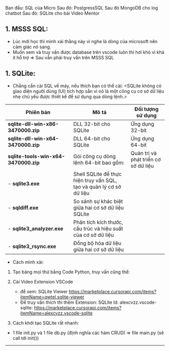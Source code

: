 Ban đầu: SQL của Micro
Sau đó: PostgressSQL 
Sau đó MongoDB cho log chatbot 
Sau đó: SQLite cho bài Video Mentor


## 1. MSSS SQL: 
- Lúc mới học thì mình xài thằng này vì nghe là dòng của microsoft nên cảm giác nó sang. 
- Muốn xem và truy vấn được database trên vscode luôn thì hơi khó vì khá ít hỗ trợ => Sau vẫn phải truy vấn trên MSSS SQL

## 1. SQLite: 
- Chẳng cần cài SQL về máy, nếu thích bạn có thể cài: 
<SQLite không có giao diện người dùng (UI) tích hợp sẵn vì nó là một công cụ cơ sở dữ liệu nhẹ chủ yếu được thiết kế để sử dụng qua dòng lệnh.>

| Phiên bản                  | Mô tả                                                                                                  | Đối tượng sử dụng                   |
|----------------------------|-------------------------------------------------------------------------------------------------------|-------------------------------------|
| **sqlite-dll-win-x86-3470000.zip**   | DLL 32-bit cho SQLite                                                                          | Ứng dụng 32-bit                     |
| **sqlite-dll-win-x64-3470000.zip**   | DLL 64-bit cho SQLite                                                                          | Ứng dụng 64-bit                     |
| **sqlite-tools-win-x64-3470000.zip** | Gói công cụ dòng lệnh 64-bit bao gồm:                                                          | Quản trị và phát triển cơ sở dữ liệu|
| - **sqlite3.exe**                     | Shell SQLite để thực hiện truy vấn SQL, tạo và quản lý cơ sở dữ liệu                          |                                     |
| - **sqldiff.exe**                     | So sánh sự khác biệt giữa hai cơ sở dữ liệu SQLite                                            |                                     |
| - **sqlite3_analyzer.exe**            | Phân tích kích thước, cấu trúc và hiệu suất của cơ sở dữ liệu                                 |                                     |
| - **sqlite3_rsync.exe**               | Đồng bộ hóa dữ liệu giữa hai cơ sở dữ liệu                                                     |                                     |
- Cách mình xài: 
1. Tạo bảng mọi thứ bằng Code Python, truy vấn cũng thế: 
2. Cài Video Extension VSCode 
	- để xem: SQLite Viewer https://marketplace.cursorapi.com/items?itemName=qwtel.sqlite-viewer
	- Để truy vấn thích thì thêm Extension: SQLite   Id: alexcvzz.vscode-sqlite: https://marketplace.cursorapi.com/items?itemName=alexcvzz.vscode-sqlite

3. Cách khởi tạo SQLite rất nhanh: 
- 1 file init.py và 1 file db.py (định nghĩa các hàm CRUD) => file main.py (sẽ call tới init())




---
